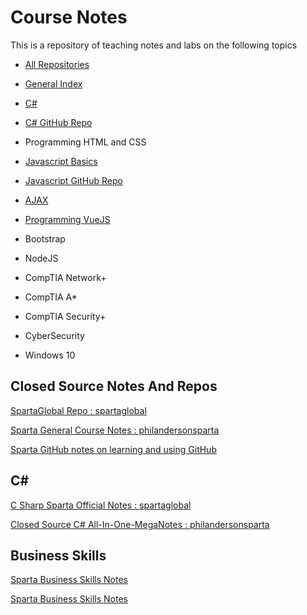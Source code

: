 # Course Notes

This is a repository of teaching notes and labs on the following topics 

* [All Repositories](https://github.com/philanderson888?tab=repositories)

* [General Index](https://github.com/philanderson888/course-notes)

* [C#](#c)

* [C# GitHub Repo](https://github.com/philanderson888/c-sharp#c-net-visual-studio-vscore)

* Programming HTML and CSS 

* [Javascript Basics](javascript-basics)

* [Javascript GitHub Repo](https://github.com/philanderson888/javascript)

* [AJAX](AJAX.md)

* [Programming VueJS](https://github.com/philanderson888/vue#a-place-for-learning-vuejs)

* Bootstrap

* NodeJS

* CompTIA Network+

* CompTIA A*

* CompTIA Security+

* CyberSecurity

* Windows 10

## Closed Source Notes And Repos

[SpartaGlobal Repo : spartaglobal](https://github.com/spartaglobal)

[Sparta General Course Notes : philandersonsparta](https://github.com/philandersonsparta/notes/blob/master/README.md)

[Sparta GitHub notes on learning and using GitHub](https://github.com/philandersonsparta/notes/blob/master/GitHub.md)

## C# #

[C Sharp Sparta Official Notes : spartaglobal](https://github.com/spartaglobal/NewCSharpCurriculum/tree/dev)

[Closed Source C# All-In-One-MegaNotes : philandersonsparta](https://github.com/philandersonsparta/notes/blob/master/C-Sharp-All-In-One-Notes.md)

## Business Skills

[Sparta Business Skills Notes](https://github.com/philandersonsparta/notes/blob/master/Sparta-General-Course-Notes.md#week-1---business-skills)

[Sparta Business Skills Notes](https://github.com/philandersonsparta/notes/blob/master/README.md#week-1---business-skills)